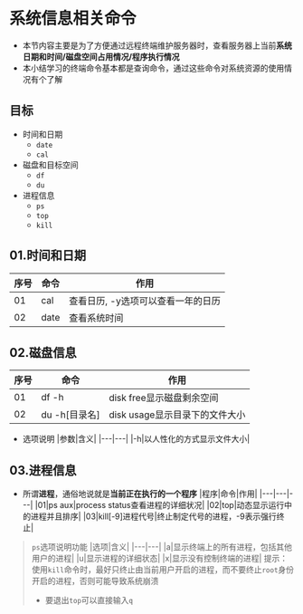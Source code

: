 # 系统信息相关命令
- 本节内容主要是为了方便通过远程终端维护服务器时，查看服务器上当前**系统日期和时间/磁盘空间占用情况/程序执行情况**
- 本小结学习的终端命令基本都是查询命令，通过这些命令对系统资源的使用情况有个了解
## 目标
- 时间和日期
	- `date`
	- `cal`
- 磁盘和目标空间
	- `df`
	- `du`
- 进程信息
	- `ps`
	- `top`
	- `kill`
## 01.时间和日期
|序号|命令|作用|
|---|---|---|
|01|cal|查看日历, -y选项可以查看一年的日历|
|02|date|查看系统时间|
## 02.磁盘信息
|序号|命令|作用|
|---|---|---|
|01|df -h|disk free显示磁盘剩余空间|
|02|du -h[目录名]|disk usage显示目录下的文件大小|
- 选项说明
|参数|含义|
|---|---|
|-h|以人性化的方式显示文件大小|
## 03.进程信息
- 所谓**进程**，通俗地说就是**当前正在执行的一个程序**
|程序|命令|作用|
|---|---|---|
|01|ps aux|process status查看进程的详细状况|
|02|top|动态显示运行中的进程并且排序|
|03|kill[-9]进程代号|终止制定代号的进程，-9表示强行终止|
> `ps`选项说明功能
|选项|含义|
|---|---|
|a|显示终端上的所有进程，包括其他用户的进程|
|u|显示进程的详细状态|
|x|显示没有控制终端的进程|
> 提示：使用`kill`命令时，最好只终止由当前用户开启的进程，而不要终止`root`身份开启的进程，否则可能导致系统崩溃
> - 要退出`top`可以直接输入`q`

